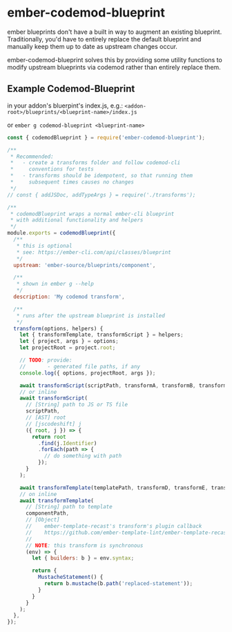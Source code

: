 # ember-codemod-blueprint

ember blueprints don't have a built in way to augment an existing blueprint.
Traditionally, you'd have to entirely replace the default blueprint and
manually keep them up to date as upstream changes occur.

ember-codemod-blueprint solves this by providing some utility functions
to modify upstream blueprints via codemod rather than entirely replace them.

## Example Codemod-Blueprint

in your addon's bluerpint's index.js,
e.g.: `<addon-root>/blueprints/<blueprint-name>/index.js`

or `ember g codemod-blueprint <blueprint-name>`

```js
const { codemodBlueprint } = require('ember-codemod-blueprint');

/**
 * Recommended:
 *   - create a transforms folder and follow codemod-cli
 *     conventions for tests
 *   - transforms should be idempotent, so that running them
 *     subsequent times causes no changes
 */
// const { addJSDoc, addTypeArgs } = require('./transforms');

/**
 * codemodBlueprint wraps a normal ember-cli blueprint
 * with additional functionality and helpers
 */
module.exports = codemodBlueprint({
  /**
   * this is optional
   * see: https://ember-cli.com/api/classes/blueprint
   */
  upstream: 'ember-source/blueprints/component',

  /**
   * shown in ember g --help
   */
  description: 'My codemod transform',

  /**
   * runs after the upstream blueprint is installed
   */
  transform(options, helpers) {
    let { transformTemplate, transformScript } = helpers;
    let { project, args } = options;
    let projectRoot = project.root;

    // TODO: provide:
    //       - generated file paths, if any
    console.log({ options, projectRoot, args });

    await transformScript(scriptPath, transformA, transformB, transformC);
    // or inline
    await transformScript(
      // [String] path to JS or TS file
      scriptPath,
      // [AST] root
      // [jscodeshift] j
      ({ root, j }) => {
        return root
          .find(j.Identifier)
          .forEach(path => {
            // do something with path
          });
      }
    );

    await transformTemplate(templatePath, transformD, transformE, transformF);
    // on inline
    await transformTemplate(
      // [String] path to template
      componentPath,
      // [Object]
      //    ember-template-recast's transform's plugin callback
      //    https://github.com/ember-template-lint/ember-template-recast#transform
      //
      // NOTE: this transform is synchronous
      (env) => {
        let { builders: b } = env.syntax;

        return {
          MustacheStatement() {
            return b.mustache(b.path('replaced-statement'));
          }
        }
      }
    );
  },
});


```
